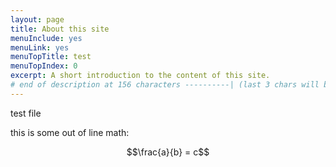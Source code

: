 ```yaml
---
layout: page
title: About this site
menuInclude: yes
menuLink: yes
menuTopTitle: test
menuTopIndex: 0
excerpt: A short introduction to the content of this site.
# end of description at 156 characters ----------| (last 3 chars will be replaced by '...' on overflow)
---
```


test file

this is some out of line math:

$$\frac{a}{b} = c$$